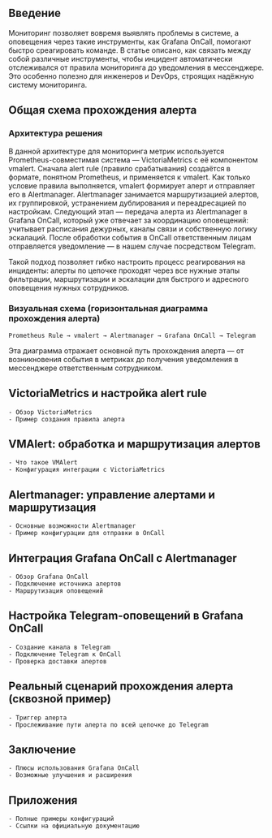 
## Введение
Мониторинг позволяет вовремя выявлять проблемы в системе, а оповещения через такие инструменты, как Grafana OnCall, 
помогают быстро среагировать команде. В статье описано, как связать между собой различные инструменты, чтобы инцидент 
автоматически отслеживался от правила мониторинга до уведомления в мессенджере. 
Это особенно полезно для инженеров и DevOps, строящих надёжную систему мониторинга.

## Общая схема прохождения алерта
### Архитектура решения
В данной архитектуре для мониторинга метрик используется Prometheus-совместимая система — VictoriaMetrics с её 
компонентом vmalert. Сначала alert rule (правило срабатывания) создаётся в формате, понятном Prometheus, и применяется 
к vmalert. Как только условие правила выполняется, vmalert формирует алерт и отправляет его в Alertmanager. Alertmanager 
занимается маршрутизацией алертов, их группировкой, устранением дублирования и переадресацией по настройкам. Следующий 
этап — передача алерта из Alertmanager в Grafana OnCall, который уже отвечает за координацию оповещений: учитывает 
расписания дежурных, каналы связи и собственную логику эскалаций. После обработки события в OnCall ответственным 
лицам отправляется уведомление — в нашем случае посредством Telegram.

Такой подход позволяет гибко настроить процесс реагирования на инциденты: алерты по цепочке проходят через все нужные 
этапы фильтрации, маршрутизации и эскалации для быстрого и адресного оповещения нужных сотрудников.

### Визуальная схема (горизонтальная диаграмма прохождения алерта)
```
Prometheus Rule → vmalert → Alertmanager → Grafana OnCall → Telegram
```
Эта диаграмма отражает основной путь прохождения алерта — от возникновения события в метриках до получения уведомления 
в мессенджере ответственным сотрудником.

## VictoriaMetrics и настройка alert rule
    - Обзор VictoriaMetrics
    - Пример создания правила алерта

## VMAlert: обработка и маршрутизация алертов
    - Что такое VMAlert
    - Конфигурация интеграции с VictoriaMetrics

## Alertmanager: управление алертами и маршрутизация
    - Основные возможности Alertmanager
    - Пример конфигурации для отправки в OnCall

## Интеграция Grafana OnCall с Alertmanager
    - Обзор Grafana OnCall
    - Подключение источника алертов
    - Маршрутизация оповещений

## Настройка Telegram-оповещений в Grafana OnCall
    - Создание канала в Telegram
    - Подключение Telegram к OnCall
    - Проверка доставки алертов

## Реальный сценарий прохождения алерта (сквозной пример)
    - Триггер алерта
    - Прослеживание пути алерта по всей цепочке до Telegram

## Заключение
    - Плюсы использования Grafana OnCall
    - Возможные улучшения и расширения

## Приложения
    - Полные примеры конфигураций
    - Ссылки на официальную документацию

